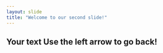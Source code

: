 ```yaml
---
layout: slide
title: "Welcome to our second slide!"
---
```

Your text
Use the left arrow to go back!
--
